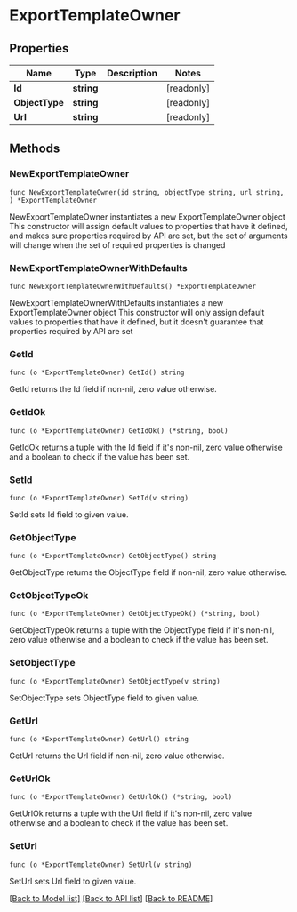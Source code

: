 # ExportTemplateOwner

## Properties

Name | Type | Description | Notes
------------ | ------------- | ------------- | -------------
**Id** | **string** |  | [readonly] 
**ObjectType** | **string** |  | [readonly] 
**Url** | **string** |  | [readonly] 

## Methods

### NewExportTemplateOwner

`func NewExportTemplateOwner(id string, objectType string, url string, ) *ExportTemplateOwner`

NewExportTemplateOwner instantiates a new ExportTemplateOwner object
This constructor will assign default values to properties that have it defined,
and makes sure properties required by API are set, but the set of arguments
will change when the set of required properties is changed

### NewExportTemplateOwnerWithDefaults

`func NewExportTemplateOwnerWithDefaults() *ExportTemplateOwner`

NewExportTemplateOwnerWithDefaults instantiates a new ExportTemplateOwner object
This constructor will only assign default values to properties that have it defined,
but it doesn't guarantee that properties required by API are set

### GetId

`func (o *ExportTemplateOwner) GetId() string`

GetId returns the Id field if non-nil, zero value otherwise.

### GetIdOk

`func (o *ExportTemplateOwner) GetIdOk() (*string, bool)`

GetIdOk returns a tuple with the Id field if it's non-nil, zero value otherwise
and a boolean to check if the value has been set.

### SetId

`func (o *ExportTemplateOwner) SetId(v string)`

SetId sets Id field to given value.


### GetObjectType

`func (o *ExportTemplateOwner) GetObjectType() string`

GetObjectType returns the ObjectType field if non-nil, zero value otherwise.

### GetObjectTypeOk

`func (o *ExportTemplateOwner) GetObjectTypeOk() (*string, bool)`

GetObjectTypeOk returns a tuple with the ObjectType field if it's non-nil, zero value otherwise
and a boolean to check if the value has been set.

### SetObjectType

`func (o *ExportTemplateOwner) SetObjectType(v string)`

SetObjectType sets ObjectType field to given value.


### GetUrl

`func (o *ExportTemplateOwner) GetUrl() string`

GetUrl returns the Url field if non-nil, zero value otherwise.

### GetUrlOk

`func (o *ExportTemplateOwner) GetUrlOk() (*string, bool)`

GetUrlOk returns a tuple with the Url field if it's non-nil, zero value otherwise
and a boolean to check if the value has been set.

### SetUrl

`func (o *ExportTemplateOwner) SetUrl(v string)`

SetUrl sets Url field to given value.



[[Back to Model list]](../README.md#documentation-for-models) [[Back to API list]](../README.md#documentation-for-api-endpoints) [[Back to README]](../README.md)


